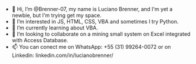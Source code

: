 - 👋 Hi, I’m @Brenner-07, my name is Luciano Brenner, and I'm yet a newbie, but I'm trying get my space.
- 👀 I’m interested in JS, HTML, CSS, VBA and sometimes I try Python.
- 🌱 I’m currently learning about VBA.
- 💞️ I’m looking to collaborate on a mining small system on Excel integrated with Access Database.
- 📫 You can conect me on WhatsApp: +55 (31) 99264-0072 or on Linkedin: linkedin.com/in/lucianobrenner/

